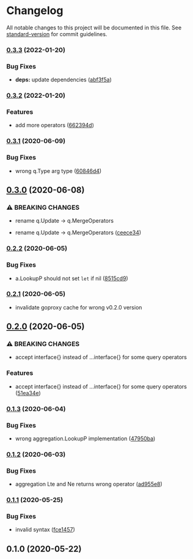 # Changelog

All notable changes to this project will be documented in this file. See [standard-version](https://github.com/conventional-changelog/standard-version) for commit guidelines.

### [0.3.3](https://github.com/NateScarlet/mongo-operators/compare/v0.3.2...v0.3.3) (2022-01-20)


### Bug Fixes

* **deps:** update dependencies ([abf3f5a](https://github.com/NateScarlet/mongo-operators/commit/abf3f5a5b8840bf106a78e1fd8198976ee1478e4))

### [0.3.2](https://github.com/NateScarlet/mongo-operators/compare/v0.3.1...v0.3.2) (2022-01-20)


### Features

* add more operators ([662394d](https://github.com/NateScarlet/mongo-operators/commit/662394d39f1c6bd615145d8a8ff65bda6f7f4c13))

### [0.3.1](https://github.com/NateScarlet/mongo-operators/compare/v0.3.0...v0.3.1) (2020-06-09)


### Bug Fixes

* wrong q.Type arg type ([60846d4](https://github.com/NateScarlet/mongo-operators/commit/60846d465d7cbc13ff87577662b09e0232ab16e2))

## [0.3.0](https://github.com/NateScarlet/mongo-operators/compare/v0.2.2...v0.3.0) (2020-06-08)


### ⚠ BREAKING CHANGES

* rename q.Update -> q.MergeOperators

* rename q.Update -> q.MergeOperators ([ceece34](https://github.com/NateScarlet/mongo-operators/commit/ceece3463aa44105f244135d9fcef7aa8671e0bd))

### [0.2.2](https://github.com/NateScarlet/mongo-operators/compare/v0.2.1...v0.2.2) (2020-06-05)


### Bug Fixes

* a.LookupP should not set `let` if nil ([8515cd9](https://github.com/NateScarlet/mongo-operators/commit/8515cd92a79fd8a5ed8c61949d02d3a6d86237fd))

### [0.2.1](https://github.com/NateScarlet/mongo-operators/compare/v0.2.0...v0.2.1) (2020-06-05)

- invalidate goproxy cache for wrong v0.2.0 version

## [0.2.0](https://github.com/NateScarlet/mongo-operators/compare/v0.1.3...v0.2.0) (2020-06-05)

### ⚠ BREAKING CHANGES

- accept interface{} instead of ...interface{} for some query operators

### Features

- accept interface{} instead of ...interface{} for some query operators ([51ea34e](https://github.com/NateScarlet/mongo-operators/commit/51ea34e122f655392c2af8b2b8b2d355fbe2269c))

### [0.1.3](https://github.com/NateScarlet/mongo-operators/compare/v0.1.2...v0.1.3) (2020-06-04)

### Bug Fixes

- wrong aggregation.LookupP implementation ([47950ba](https://github.com/NateScarlet/mongo-operators/commit/47950ba9187a0db50380c77ed751fe3cd4a926e7))

### [0.1.2](https://github.com/NateScarlet/mongo-operators/compare/v0.1.1...v0.1.2) (2020-06-03)

### Bug Fixes

- aggregation Lte and Ne returns wrong operator ([ad955e8](https://github.com/NateScarlet/mongo-operators/commit/ad955e8a7a1f5537a4f090c270c4aafe6faaf743))

### [0.1.1](https://github.com/NateScarlet/mongo-operators/compare/v0.1.0...v0.1.1) (2020-05-25)

### Bug Fixes

- invalid syntax ([fce1457](https://github.com/NateScarlet/mongo-operators/commit/fce14571f3a138be9b1305697680f4ac007a0e0b))

## 0.1.0 (2020-05-22)
